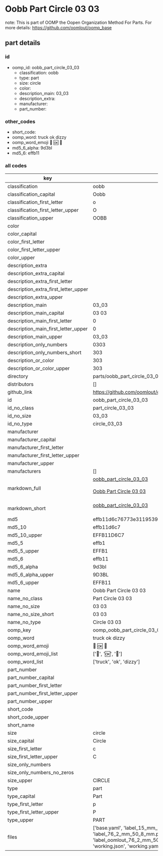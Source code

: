 # Oobb Part Circle 03 03  

note: This is part of OOMP the Oopen Organization Method For Parts. For more details: https://github.com/oomlout/oomp_base

##  part details





### id
* oomp_id: oobb_part_circle_03_03
  * classification: oobb
  * type: part
  * size: circle
  * color: 
  * description_main: 03_03
  * description_extra: 
  * manufacturer: 
  * part_number: 

### other_codes
* short_code: 
* oomp_word: truck ok dizzy
* oomp_word_emoji :truck: :ok: :dizzy:
* md5_6_alpha: 9d3bl
* md5_6: effb11

### all codes 
| key | value |  
| --- | --- |  
| classification | oobb |  
| classification_capital | Oobb |  
| classification_first_letter | o |  
| classification_first_letter_upper | O |  
| classification_upper | OOBB |  
| color |  |  
| color_capital |  |  
| color_first_letter |  |  
| color_first_letter_upper |  |  
| color_upper |  |  
| description_extra |  |  
| description_extra_capital |  |  
| description_extra_first_letter |  |  
| description_extra_first_letter_upper |  |  
| description_extra_upper |  |  
| description_main | 03_03 |  
| description_main_capital | 03 03 |  
| description_main_first_letter | 0 |  
| description_main_first_letter_upper | 0 |  
| description_main_upper | 03_03 |  
| description_only_numbers | 0303 |  
| description_only_numbers_short | 303 |  
| description_or_color | 303 |  
| description_or_color_upper | 303 |  
| directory | parts/oobb_part_circle_03_03 |  
| distributors | [] |  
| github_link | https://github.com/oomlout/oomlout_oomp_part_src/tree/main/parts/oobb_part_circle_03_03/working |  
| id | oobb_part_circle_03_03 |  
| id_no_class | part_circle_03_03 |  
| id_no_size | 03_03 |  
| id_no_type | circle_03_03 |  
| manufacturer |  |  
| manufacturer_capital |  |  
| manufacturer_first_letter |  |  
| manufacturer_first_letter_upper |  |  
| manufacturer_upper |  |  
| manufacturers | [] |  
| markdown_full | [oobb_part_circle_03_03](https://github.com/oomlout/oomlout_oomp_part_src/tree/main/parts/oobb_part_circle_03_03/working)<br>[](https://github.com/oomlout/oomlout_oomp_part_src/tree/main/parts/oobb_part_circle_03_03/working)<br>[Oobb Part Circle 03 03](https://github.com/oomlout/oomlout_oomp_part_src/tree/main/parts/oobb_part_circle_03_03/working)<br><br> |  
| markdown_short | [oobb_part_circle_03_03](https://github.com/oomlout/oomlout_oomp_part_src/tree/main/parts/oobb_part_circle_03_03/working)<br><br> |  
| md5 | effb11d6c76773e31195394bec5187f8 |  
| md5_10 | effb11d6c7 |  
| md5_10_upper | EFFB11D6C7 |  
| md5_5 | effb1 |  
| md5_5_upper | EFFB1 |  
| md5_6 | effb11 |  
| md5_6_alpha | 9d3bl |  
| md5_6_alpha_upper | 9D3BL |  
| md5_6_upper | EFFB11 |  
| name | Oobb Part Circle 03 03 |  
| name_no_class | Part Circle 03 03 |  
| name_no_size | 03 03 |  
| name_no_size_short | 03 03 |  
| name_no_type | Circle 03 03 |  
| oomp_key | oomp_oobb_part_circle_03_03 |  
| oomp_word | truck ok dizzy |  
| oomp_word_emoji | :truck: :ok: :dizzy: |  
| oomp_word_emoji_list | [':truck:', ':ok:', ':dizzy:'] |  
| oomp_word_list | ['truck', 'ok', 'dizzy'] |  
| part_number |  |  
| part_number_capital |  |  
| part_number_first_letter |  |  
| part_number_first_letter_upper |  |  
| part_number_upper |  |  
| short_code |  |  
| short_code_upper |  |  
| short_name |  |  
| size | circle |  
| size_capital | Circle |  
| size_first_letter | c |  
| size_first_letter_upper | C |  
| size_only_numbers |  |  
| size_only_numbers_no_zeros |  |  
| size_upper | CIRCLE |  
| type | part |  
| type_capital | Part |  
| type_first_letter | p |  
| type_first_letter_upper | P |  
| type_upper | PART |  
| files | ['base.yaml', 'label_15_mm_30_mm.pdf', 'label_15_mm_30_mm.svg', 'label_76_2_mm_50_8_mm.pdf', 'label_76_2_mm_50_8_mm.svg', 'label_oomlout_76_2_mm_50_8_mm.pdf', 'label_oomlout_76_2_mm_50_8_mm.svg', 'readme.md', 'working.json', 'working.yaml'] |  
